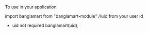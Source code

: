 To use in your application
 
import banglamart from "banglamart-module"
//uid from your user id 
* uid not required
banglamart(uid);